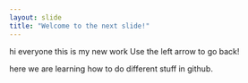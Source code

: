 ```yaml
---
layout: slide
title: "Welcome to the next slide!"
---
```

hi everyone this is my new work
Use the left arrow to go back!

here we are learning how to do different stuff in github.


